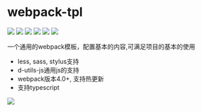 # webpack-tpl

![](https://img.shields.io/badge/webpack-4.29.0-00a1fb.svg)  ![](https://img.shields.io/badge/webpack_cli-3.2.1-fbc2eb.svg)
![](https://img.shields.io/badge/typescript-3.2.4-fda085.svg) ![](https://img.shields.io/badge/stylus-0.54.5-8fd3f4.svg) ![](https://img.shields.io/badge/less-3.9.0-4facfe.svg)   ![](https://img.shields.io/badge/d-js-utils-1.0.8-8fd3f4.svg) 

一个通用的webpack模板，配置基本的内容,可满足项目的基本的使用
- less, sass, stylus支持
- d-utils-js通用js的支持
- webpack版本4.0+, 支持热更新
- 支持typescript

![](https://github.com/IFmiss/webpack-tpl/blob/master/static/demo.png)
